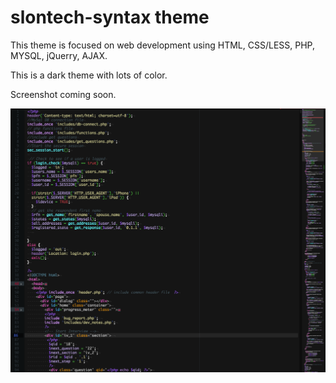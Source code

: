 # slontech-syntax theme

This theme is focused on web development using HTML, CSS/LESS, PHP, MYSQL, jQuerry, AJAX.

This is a dark theme with lots of color.

Screenshot coming soon.



![A screenshot of your theme](ScreenShot-1.png)
